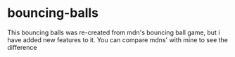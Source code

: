 # bouncing-balls
This bouncing balls was re-created from mdn's bouncing ball game, but i have added new features to it. You can compare mdns' with mine to see the difference
